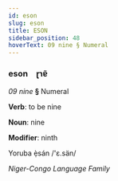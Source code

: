 ```yaml
---
id: eson
slug: eson
title: ESON
sidebar_position: 48
hoverText: 09 nine § Numeral
---
```


### eson&emsp;<span kind="abugida">ɽɿɐ̃</span>

*09 nine* **§** Numeral

**Verb**: to be nine

**Noun**: nine

**Modifier**: ninth

Yoruba ẹ̀sán /'ɛ.sän/

*Niger-Congo Language Family*